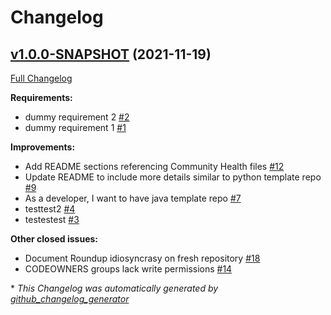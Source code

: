 # Changelog

## [v1.0.0-SNAPSHOT](https://github.com/NASA-PDS/pds-template-repo-java/tree/v1.0.0-SNAPSHOT) (2021-11-19)

[Full Changelog](https://github.com/NASA-PDS/pds-template-repo-java/compare/11104d38a2dfcb23e537dd9e8436b1d3b204d879...v1.0.0-SNAPSHOT)

**Requirements:**

- dummy requirement 2 [\#2](https://github.com/NASA-PDS/pds-template-repo-java/issues/2)
- dummy requirement 1 [\#1](https://github.com/NASA-PDS/pds-template-repo-java/issues/1)

**Improvements:**

- Add README sections referencing Community Health files [\#12](https://github.com/NASA-PDS/pds-template-repo-java/issues/12)
- Update README to include more details similar to python template repo [\#9](https://github.com/NASA-PDS/pds-template-repo-java/issues/9)
- As a developer, I want to have java template repo [\#7](https://github.com/NASA-PDS/pds-template-repo-java/issues/7)
- testtest2 [\#4](https://github.com/NASA-PDS/pds-template-repo-java/issues/4)
- testestest [\#3](https://github.com/NASA-PDS/pds-template-repo-java/issues/3)

**Other closed issues:**

- Document Roundup idiosyncrasy on fresh repository [\#18](https://github.com/NASA-PDS/pds-template-repo-java/issues/18)
- CODEOWNERS groups lack write permissions [\#14](https://github.com/NASA-PDS/pds-template-repo-java/issues/14)



\* *This Changelog was automatically generated by [github_changelog_generator](https://github.com/github-changelog-generator/github-changelog-generator)*
